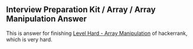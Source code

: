 ## Interview Preparation Kit /  Array / Array Manipulation Answer

This is answer for finishing [Level Hard - Array Manipulation](https://www.hackerrank.com/challenges/crush/problem?h_l=interview&playlist_slugs%5B%5D=interview-preparation-kit&playlist_slugs%5B%5D=arrays) of hackerrank, which is very hard.